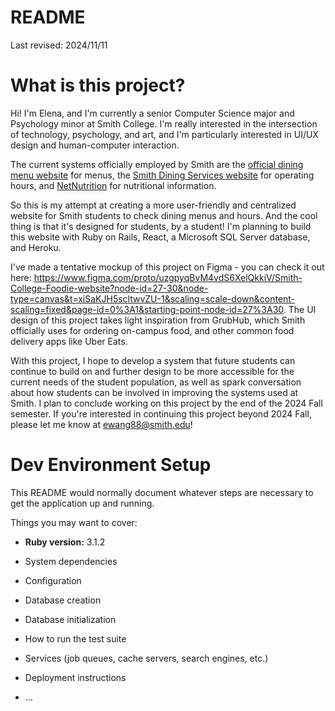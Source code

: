 # README

Last revised: 2024/11/11

# What is this project?

Hi! I'm Elena, and I'm currently a senior Computer Science major and Psychology minor at Smith College. I'm really interested in the intersection of technology, psychology, and art, and I'm particularly interested in UI/UX design and human-computer interaction.

The current systems officially employed by Smith are the [official dining menu website](https://www.smith.edu/diningservices/menu_poc/cbord_menus.php) for menus, the [Smith Dining Services website](https://www.smith.edu/your-campus/dining-menus/hours) for operating hours, and [NetNutrition](https://cbweb.smith.edu/NetNutrition/1) for nutritional information.

So this is my attempt at creating a more user-friendly and centralized website for Smith students to check dining menus and hours. And the cool thing is that it's designed for students, by a student! I'm planning to build this website with Ruby on Rails, React, a Microsoft SQL Server database, and Heroku.

I've made a tentative mockup of this project on Figma - you can check it out here: https://www.figma.com/proto/uzgpyqBvM4vdS6XelQkkiV/Smith-College-Foodie-website?node-id=27-30&node-type=canvas&t=xiSaKJH5scltwvZU-1&scaling=scale-down&content-scaling=fixed&page-id=0%3A1&starting-point-node-id=27%3A30. The UI design of this project takes light inspiration from GrubHub, which Smith officially uses for ordering on-campus food, and other common food delivery apps like Uber Eats.

With this project, I hope to develop a system that future students can continue to build on and further design to be more accessible for the current needs of the student population, as well as spark conversation about how students can be involved in improving the systems used at Smith. I plan to conclude working on this project by the end of the 2024 Fall semester. If you're interested in continuing this project beyond 2024 Fall, please let me know at ewang88@smith.edu!


# Dev Environment Setup


This README would normally document whatever steps are necessary to get the
application up and running.

Things you may want to cover:

* **Ruby version:** 3.1.2

* System dependencies

* Configuration

* Database creation

* Database initialization

* How to run the test suite

* Services (job queues, cache servers, search engines, etc.)

* Deployment instructions

* ...
